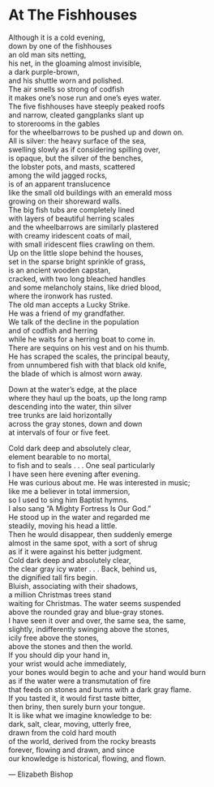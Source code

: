 # At The Fishhouses

Although it is a cold evening,  
down by one of the fishhouses  
an old man sits netting,  
his net, in the gloaming almost invisible,  
a dark purple-brown,  
and his shuttle worn and polished.  
The air smells so strong of codfish  
it makes one’s nose run and one’s eyes water.  
The five fishhouses have steeply peaked roofs  
and narrow, cleated gangplanks slant up  
to storerooms in the gables  
for the wheelbarrows to be pushed up and down on.  
All is silver: the heavy surface of the sea,  
swelling slowly as if considering spilling over,  
is opaque, but the silver of the benches,   
the lobster pots, and masts, scattered  
among the wild jagged rocks,  
is of an apparent translucence  
like the small old buildings with an emerald moss  
growing on their shoreward walls.  
The big fish tubs are completely lined   
with layers of beautiful herring scales  
and the wheelbarrows are similarly plastered   
with creamy iridescent coats of mail,  
with small iridescent flies crawling on them.  
Up on the little slope behind the houses,  
set in the sparse bright sprinkle of grass,  
is an ancient wooden capstan,  
cracked, with two long bleached handles  
and some melancholy stains, like dried blood,  
where the ironwork has rusted.  
The old man accepts a Lucky Strike.  
He was a friend of my grandfather.  
We talk of the decline in the population  
and of codfish and herring  
while he waits for a herring boat to come in.  
There are sequins on his vest and on his thumb.  
He has scraped the scales, the principal beauty,  
from unnumbered fish with that black old knife,  
the blade of which is almost worn away.  
  
Down at the water’s edge, at the place  
where they haul up the boats, up the long ramp  
descending into the water, thin silver  
tree trunks are laid horizontally  
across the gray stones, down and down   
at intervals of four or five feet.  
  
Cold dark deep and absolutely clear,  
element bearable to no mortal,  
to fish and to seals . . . One seal particularly  
I have seen here evening after evening.  
He was curious about me.  He was interested in music;  
like me a believer in total immersion,  
so I used to sing him Baptist hymns.  
I also sang “A Mighty Fortress Is Our God.”  
He stood up in the water and regarded me   
steadily, moving his head a little.  
Then he would disappear, then suddenly emerge  
almost in the same spot, with a sort of shrug  
as if it were against his better judgment.  
Cold dark deep and absolutely clear,  
the clear gray icy water . . . Back, behind us,  
the dignified tall firs begin.  
Bluish, associating with their shadows,  
a million Christmas trees stand  
waiting for Christmas.  The water seems suspended  
above the rounded gray and blue-gray stones.  
I have seen it over and over, the same sea, the same,  
slightly, indifferently swinging above the stones,  
icily free above the stones,  
above the stones and then the world.  
If you should dip your hand in,  
your wrist would ache immediately,  
your bones would begin to ache and your hand would burn  
as if the water were a transmutation of fire  
that feeds on stones and burns with a dark gray flame.  
If you tasted it, it would first taste bitter,  
then briny, then surely burn your tongue.  
It is like what we imagine knowledge to be:   
dark, salt, clear, moving, utterly free,  
drawn from the cold hard mouth  
of the world, derived from the rocky breasts  
forever, flowing and drawn, and since  
our knowledge is historical, flowing, and flown.  
  
— Elizabeth Bishop